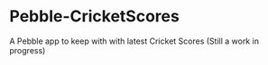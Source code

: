 Pebble-CricketScores
====================
A Pebble app to keep with with latest Cricket Scores (Still a work in progress)
